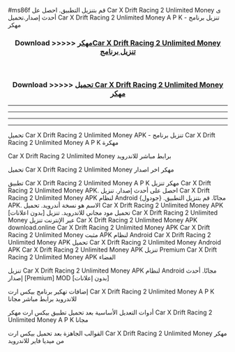 #ms86f قم بتنزيل التطبيق. احصل عل Car X Drift Racing 2 Unlimited Money  ى أحدث إصدار.تحميل Car X Drift Racing 2 Unlimited Money  A P K - تنزيل برنامج مهكر



<div align="center">
<h3>Download >>>>> <a href="https://ar-sites.web.app/?ar= Car X Drift Racing 2 Unlimited Money ">مهكرCar X Drift Racing 2 Unlimited Money  تنزيل برنامج</a></h3><br>

<h3>Download >>>>> <a href="https://ar-sites.web.app/?ar= Car X Drift Racing 2 Unlimited Money ">تحميل Car X Drift Racing 2 Unlimited Money  مهكر</a></h3>
</div>


----------------------------------------------------------

----------------------------------------------------------

----------------------------------------------------------

----------------------------------------------------------


تحميل Car X Drift Racing 2 Unlimited Money  APK - تنزيل برنامج Car X Drift Racing 2 Unlimited Money  A P K مهكرة

Car X Drift Racing 2 Unlimited Money  برابط مباشر للاندرويد

تحميل Car X Drift Racing 2 Unlimited Money  مهكر اخر اصدار

تطبيق Car X Drift Racing 2 Unlimited Money  A P K مهكر
تنزيل Car X Drift Racing 2 Unlimited Money  APK. احصل على أحدث إصدار.
تنزيل Car X Drift Racing 2 Unlimited Money  APK لنظام Android مجانًا.
قم بتنزيل التطبيق. {جودول} APK. الاسم هو نسخة أندرويد.
تحميل Car X Drift Racing 2 Unlimited Money  APK [بدون اعلانات]
تحميل مود مجاني للاندرويد.
تنزيل Car X Drift Racing 2 Unlimited Money  عبر الإنترنت
تنزيل Car X Drift Racing 2 Unlimited Money  APK
download.online Car X Drift Racing 2 Unlimited Money  APK
Car X Drift Racing 2 Unlimited Money  مثبت APK لنظام Android
Car X Drift Racing 2 Unlimited Money  APK
تحميل Car X Drift Racing 2 Unlimited Money  Android APK
Car X Drift Racing 2 Unlimited Money  APK تنزيل Premium
Car X Drift Racing 2 Unlimited Money  APK الفضاء

تنزيل Car X Drift Racing 2 Unlimited Money  APK لنظام Android مجانًا. أحدث إصدار [Premium] MOD [بدون إعلانات]

إضافات تهكير برنامج بيكس ارت Car X Drift Racing 2 Unlimited Money  A P K للاندرويد برابط مباشر مجانا

أدوات التعديل الأساسية بعد تحميل تطبيق بيكس ارت مهكر Car X Drift Racing 2 Unlimited Money  A P K مجانا

القوالب الجاهزة بعد تحميل بيكس ارت Car X Drift Racing 2 Unlimited Money  مهكر من ميديا فاير للاندرويد



